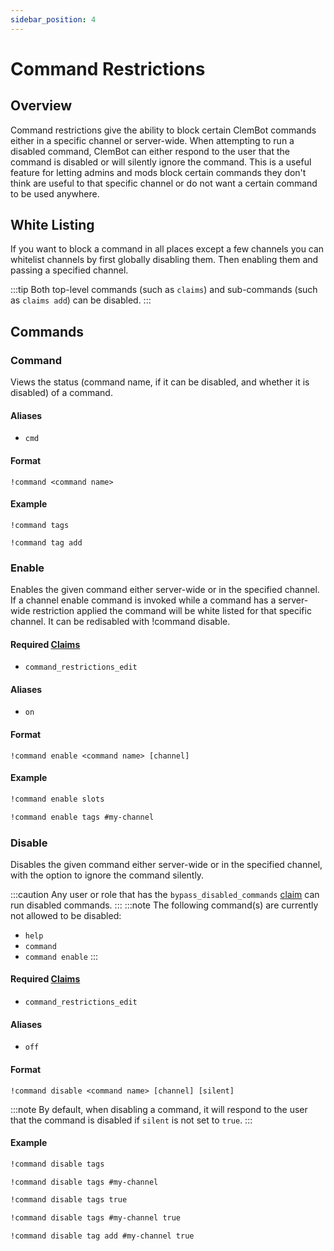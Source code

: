 ```yaml
---
sidebar_position: 4
---
```


# Command Restrictions

## Overview

Command restrictions give the ability to block certain ClemBot commands either in a specific channel or server-wide.
When attempting to run a disabled command, ClemBot can either respond to the user that the command is disabled or will
silently ignore the command.
This is a useful feature for letting admins and mods block certain commands they don't think are useful to that specific
channel or do not want a certain command to be used anywhere.

## White Listing

If you want to block a command in all places except a few channels you can whitelist channels by first globally
disabling them. Then enabling them and passing a specified channel.

:::tip
Both top-level commands (such as `claims`) and sub-commands (such as `claims add`) can be disabled.
:::

## Commands

### Command

Views the status (command name, if it can be disabled, and whether it is disabled) of a command.

#### Aliases

- `cmd`

#### Format

```
!command <command name>
```

#### Example

```
!command tags
```

```
!command tag add
```

### Enable

Enables the given command either server-wide or in the specified channel. If a channel enable command is invoked while a
command has a server-wide restriction applied the command will be white listed for that specific channel. It can be
redisabled with !command disable.

#### Required [Claims](./Claims.md)

- `command_restrictions_edit`

#### Aliases

- `on`

#### Format

```
!command enable <command name> [channel]
```

#### Example

```txt title="Enable a command server-wide"
!command enable slots
```

```txt title="Enable a command in a specific channel"
!command enable tags #my-channel
```

### Disable

Disables the given command either server-wide or in the specified channel, with the option to ignore the command
silently.

:::caution
Any user or role that has the `bypass_disabled_commands` [claim](./Claims.md) can run disabled commands.
:::
:::note
The following command(s) are currently not allowed to be disabled:

- `help`
- `command`
- `command enable`
  :::

#### Required [Claims](./Claims.md)

- `command_restrictions_edit`

#### Aliases

- `off`

#### Format

```
!command disable <command name> [channel] [silent]
```

:::note
By default, when disabling a command, it will respond to the user that the command is disabled if `silent` is not set
to `true`.
:::

#### Example

```txt title="Disable a command server-wide"
!command disable tags
```

```txt title="Disable a command in a specific channel"
!command disable tags #my-channel
```

```txt title="Disable a command server-wide, silently"
!command disable tags true
```

```txt title="Disable a command in a specific channel, silently"
!command disable tags #my-channel true
```

```txt title="Disable a sub-command in a specific channel, silently"
!command disable tag add #my-channel true
```
